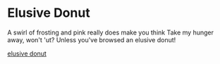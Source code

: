 # Elusive Donut

A swirl of frosting and pink
really does make you think
Take my hunger away, won't 'ut?
Unless you've browsed an elusive donut!

[elusive donut](http://vsoch.github.io/elusive-donut)
